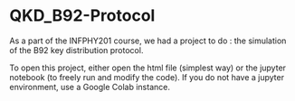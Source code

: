 # QKD_B92-Protocol

As a part of the INFPHY201 course, we had a project to do : the simulation of the B92 key distribution protocol.

To open this project, either open the html file (simplest way) or the jupyter notebook (to freely run and modify the code).
If you do not have a jupyter environment, use a Google Colab instance.
